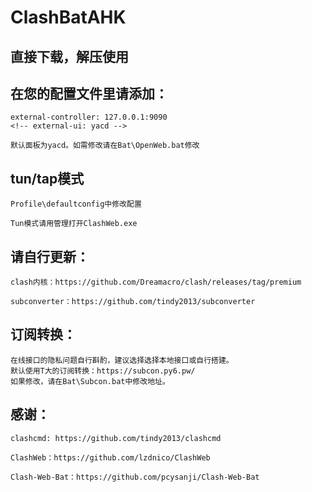 # ClashBatAHK

## 直接下载，解压使用

## 在您的配置文件里请添加：
    external-controller: 127.0.0.1:9090
    <!-- external-ui: yacd -->

    默认面板为yacd。如需修改请在Bat\OpenWeb.bat修改
## tun/tap模式
    Profile\defaultconfig中修改配置
    
    Tun模式请用管理打开ClashWeb.exe

## 请自行更新：
    clash内核：https://github.com/Dreamacro/clash/releases/tag/premium

    subconverter：https://github.com/tindy2013/subconverter


## 订阅转换：
    在线接口的隐私问题自行斟酌，建议选择选择本地接口或自行搭建。
    默认使用T大的订阅转换：https://subcon.py6.pw/
    如果修改，请在Bat\Subcon.bat中修改地址。

## 感谢：

    clashcmd: https://github.com/tindy2013/clashcmd

    ClashWeb：https://github.com/lzdnico/ClashWeb

    Clash-Web-Bat：https://github.com/pcysanji/Clash-Web-Bat

